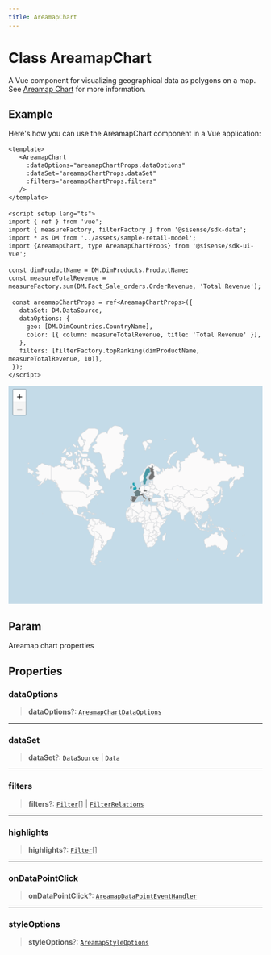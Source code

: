 ```yaml
---
title: AreamapChart
---
```


# Class AreamapChart <Badge type="beta" text="Beta" />

A Vue component for visualizing geographical data as polygons on a map.
See [Areamap Chart](https://docs.sisense.com/main/SisenseLinux/area-map.htm) for more information.

## Example

Here's how you can use the AreamapChart component in a Vue application:
```vue
<template>
   <AreamapChart
     :dataOptions="areamapChartProps.dataOptions"
     :dataSet="areamapChartProps.dataSet"
     :filters="areamapChartProps.filters"
   />
</template>

<script setup lang="ts">
import { ref } from 'vue';
import { measureFactory, filterFactory } from '@sisense/sdk-data';
import * as DM from '../assets/sample-retail-model';
import {AreamapChart, type AreamapChartProps} from '@sisense/sdk-ui-vue';

const dimProductName = DM.DimProducts.ProductName;
const measureTotalRevenue = measureFactory.sum(DM.Fact_Sale_orders.OrderRevenue, 'Total Revenue');

 const areamapChartProps = ref<AreamapChartProps>({
   dataSet: DM.DataSource,
   dataOptions: {
     geo: [DM.DimCountries.CountryName],
     color: [{ column: measureTotalRevenue, title: 'Total Revenue' }],
   },
   filters: [filterFactory.topRanking(dimProductName, measureTotalRevenue, 10)],
 });
</script>
```
<img src="../../../img/vue-areamap-chart-example.png" width="600px" />

## Param

Areamap chart properties

## Properties

### dataOptions

> **dataOptions**?: [`AreamapChartDataOptions`](../interfaces/interface.AreamapChartDataOptions.md)

***

### dataSet

> **dataSet**?: [`DataSource`](../../sdk-data/type-aliases/type-alias.DataSource.md) \| [`Data`](../../sdk-data/interfaces/interface.Data.md)

***

### filters

> **filters**?: [`Filter`](../../sdk-data/interfaces/interface.Filter.md)[] \| [`FilterRelations`](../../sdk-data/interfaces/interface.FilterRelations.md)

***

### highlights

> **highlights**?: [`Filter`](../../sdk-data/interfaces/interface.Filter.md)[]

***

### onDataPointClick

> **onDataPointClick**?: [`AreamapDataPointEventHandler`](../../sdk-ui/type-aliases/type-alias.AreamapDataPointEventHandler.md)

***

### styleOptions

> **styleOptions**?: [`AreamapStyleOptions`](../interfaces/interface.AreamapStyleOptions.md)
